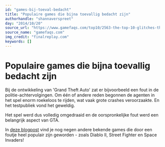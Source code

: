 ```yaml
---
id: "games-bij-toeval-bedacht"
title: "Populaire games die bijna toevallig bedacht zijn"
authorhandle: "shannaverspreet"
day: "2014/10/20"
source_url: "https://www.gamefaqs.com/top10/2563-the-top-10-glitches-that-became-features"
source_name: "gamefaqs.com"
img_credit: "finalreplay.com"
keywords: []
---
```

# Populaire games die bijna toevallig bedacht zijn
Bij de ontwikkeling van 'Grand Theft Auto' zat er bijvoorbeeld een fout in de politie-achtervolgingen. Om één of andere reden begonnen de agenten in het spel enorm roekeloos te rijden, wat vaak grote crashes veroorzaakte. En het testpubliek vond het geweldig.

Het spel werd dus volledig omgedraaid en de oorspronkelijke fout werd een belangrijk aspect van GTA.

In <a href="https://www.gamefaqs.com/top10/2563-the-top-10-glitches-that-became-features">deze blogpost</a> vind je nog negen andere bekende games die door een foutje heel populair zijn geworden - zoals Diablo II, Street Fighter en Space Invaders!